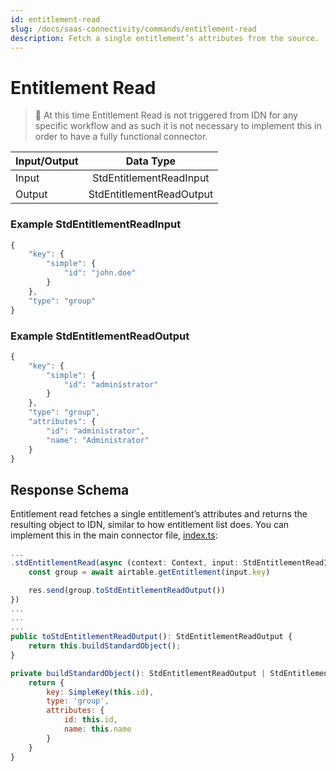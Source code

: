 ```yaml
---
id: entitlement-read
slug: /docs/saas-connectivity/commands/entitlement-read
description: Fetch a single entitlement’s attributes from the source.
---
```

# Entitlement Read

>📘 At this time Entitlement Read is not triggered from IDN for any specific workflow and as such it is not necessary to implement this in order to have a fully functional connector.

| Input/Output |  Data Type                  |
|:-------------|:---------------------------:|
| Input        | StdEntitlementReadInput       |
| Output       | StdEntitlementReadOutput      |

### Example StdEntitlementReadInput

```javascript
{
    "key": {
        "simple": {
            "id": "john.doe"
        }
    },
    "type": "group"
}
```

### Example StdEntitlementReadOutput

```javascript
{
    "key": {
        "simple": {
            "id": "administrator"
        }
    },
    "type": "group",
    "attributes": {
        "id": "administrator",
        "name": "Administrator"
    }
}
```

## Response Schema

Entitlement read fetches a single entitlement’s attributes and returns the resulting object to IDN, similar to how entitlement list does. You can implement this in the main connector file, [index.ts](https://github.com/sailpoint-oss/airtable-example-connector/blob/main/src/index.ts):

```javascript
...
.stdEntitlementRead(async (context: Context, input: StdEntitlementReadInput, res: Response<StdEntitlementReadOutput>) => {
    const group = await airtable.getEntitlement(input.key)

    res.send(group.toStdEntitlementReadOutput())
})
...
...
...
public toStdEntitlementReadOutput(): StdEntitlementReadOutput {
    return this.buildStandardObject();
}

private buildStandardObject(): StdEntitlementReadOutput | StdEntitlementListOutput {
    return {
        key: SimpleKey(this.id),
        type: 'group',
        attributes: {
            id: this.id,
            name: this.name
        }
    }
}
```

